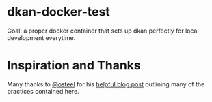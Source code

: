 # dkan-docker-test
Goal: a proper docker container that sets up dkan perfectly for local development everytime.

# Inspiration and Thanks

Many thanks to [@osteel](https://github.com/osteel) for his [helpful blog post](http://blog.osteel.me/posts/2015/12/18/from-vagrant-to-docker-how-to-use-docker-for-local-web-development.html) outlining many of the practices contained here. 